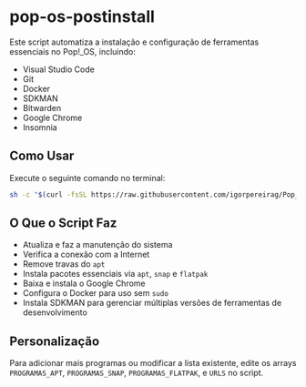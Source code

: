 # pop-os-postinstall

Este script automatiza a instalação e configuração de ferramentas essenciais no Pop!_OS, incluindo:

- Visual Studio Code
- Git
- Docker
- SDKMAN
- Bitwarden
- Google Chrome
- Insomnia

## Como Usar

Execute o seguinte comando no terminal:

```bash
sh -c "$(curl -fsSL https://raw.githubusercontent.com/igorpereirag/Pop_os_postinstall/main/pop-os-postinstall.sh)"
```

## O Que o Script Faz

- Atualiza e faz a manutenção do sistema
- Verifica a conexão com a Internet
- Remove travas do `apt`
- Instala pacotes essenciais via `apt`, `snap` e `flatpak`
- Baixa e instala o Google Chrome
- Configura o Docker para uso sem `sudo`
- Instala SDKMAN para gerenciar múltiplas versões de ferramentas de desenvolvimento

## Personalização

Para adicionar mais programas ou modificar a lista existente, edite os arrays `PROGRAMAS_APT`, `PROGRAMAS_SNAP`, `PROGRAMAS_FLATPAK`, e `URLS` no script.

